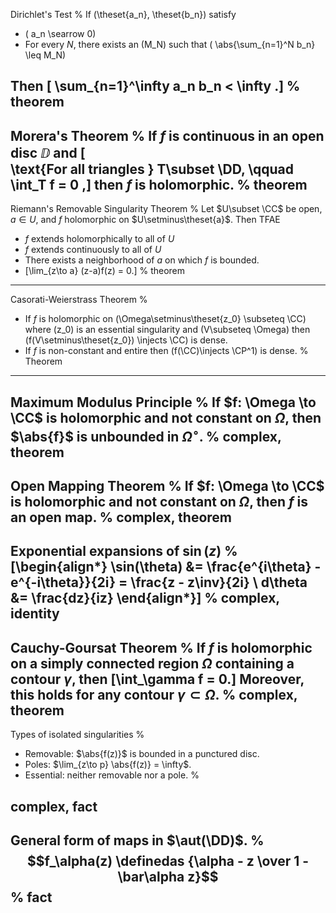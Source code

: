 Dirichlet's Test
%
If \(\theset{a_n}, \theset{b_n}\) satisfy

- \(  a_n \searrow 0\) 
- For every $N$, there exists an \(M_N\) such that \(  \abs{\sum_{n=1}^N b_n} \leq M_N\)

Then \[ \sum_{n=1}^\infty a_n b_n < \infty .\]
%
theorem
---

Morera's Theorem
%
If $f$ is continuous in an open disc $\DD$ and 
\[  
\text{For all triangles } T\subset \DD, \qquad \int_T f = 0
,\]
then $f$ is holomorphic.
%
theorem
---

Riemann's Removable Singularity Theorem
%
Let $U\subset \CC$ be open, $a\in U$, and $f$ holomorphic on $U\setminus\theset{a}$. 
Then TFAE

- $f$ extends holomorphically to all of $U$
- $f$ extends continuously to all of $U$
- There exists a neighborhood of $a$ on which $f$ is bounded.
- \[\lim_{z\to a} (z-a)f(z) = 0.\]
%
theorem
---

Casorati-Weierstrass Theorem
%
- If $f$ is holomorphic on \(\Omega\setminus\theset{z_0} \subseteq \CC\) where \(z_0\) is an essential singularity and \(V\subseteq \Omega\) then \(f(V\setminus\theset{z_0}) \injects \CC\) is dense.
- If $f$ is non-constant and entire then \(f(\CC)\injects \CP^1\) is dense.
%
Theorem
---

Maximum Modulus Principle
%
If $f: \Omega \to \CC$ is holomorphic and not constant on $\Omega$, then $\abs{f}$ is unbounded in $\Omega^\circ$.
%
complex, theorem
---

Open Mapping Theorem
%
If $f: \Omega \to \CC$ is holomorphic and not constant on $\Omega$, then $f$ is an open map.
%
complex, theorem
---

Exponential expansions of $\sin(z)$
%
\[\begin{align*}
\sin(\theta) &= \frac{e^{i\theta} - e^{-i\theta}}{2i} = \frac{z - z\inv}{2i} \\
d\theta &= \frac{dz}{iz}
\end{align*}\]
%
complex, identity
---

Cauchy-Goursat Theorem
%
If $f$ is holomorphic on a simply connected region $\Omega$ containing a contour $\gamma$, then \[\int_\gamma f = 0.\]
Moreover, this holds for any contour $\gamma \subset \Omega$.
%
complex, theorem
---

Types of isolated singularities
%

- Removable: $\abs{f(z)}$ is bounded in a punctured disc.
- Poles: $\lim_{z\to p} \abs{f(z)} = \infty$.
- Essential: neither removable nor a pole.
%

complex, fact
---


General form of maps in $\aut(\DD)$.
%
$$f_\alpha(z) \definedas {\alpha - z \over 1 - \bar\alpha z}$$
%
fact
---

